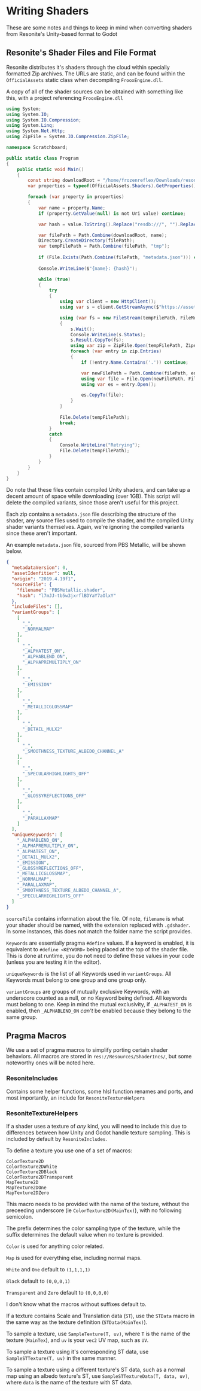 # Writing Shaders

These are some notes and things to keep in mind when converting shaders from Resonite's Unity-based format to Godot

## Resonite's Shader Files and File Format

Resonite distributes it's shaders through the cloud within specially formatted Zip archives. The URLs are static, and can be found within the ``OfficialAssets`` static class when decompiling ``FrooxEngine.dll``.

A copy of all of the shader sources can be obtained with something like this, with a project referencing ``FrooxEngine.dll``

```csharp
using System;
using System.IO;
using System.IO.Compression;
using System.Linq;
using System.Net.Http;
using ZipFile = System.IO.Compression.ZipFile;

namespace Scratchboard;

public static class Program
{
    public static void Main()
    {
        const string downloadRoot = "/home/frozenreflex/Downloads/resoniteshaders"; //YOUR PATH HERE
        var properties = typeof(OfficialAssets.Shaders).GetProperties().Where(i => i.PropertyType == typeof(Uri)).ToArray();

        foreach (var property in properties)
        {
            var name = property.Name;
            if (property.GetValue(null) is not Uri value) continue;

            var hash = value.ToString().Replace("resdb:///", "").Replace(".unityshader", "");

            var filePath = Path.Combine(downloadRoot, name);
            Directory.CreateDirectory(filePath);
            var tempFilePath = Path.Combine(filePath, "tmp");
            
            if (File.Exists(Path.Combine(filePath, "metadata.json"))) continue;
            
            Console.WriteLine($"{name}: {hash}");

            while (true)
            {
                try
                {
                    using var client = new HttpClient();
                    using var s = client.GetStreamAsync($"https://assets.resonite.com/{hash}");

                    using (var fs = new FileStream(tempFilePath, FileMode.Create))
                    {
                        s.Wait();
                        Console.WriteLine(s.Status);
                        s.Result.CopyTo(fs);
                        using var zip = ZipFile.Open(tempFilePath, ZipArchiveMode.Read);
                        foreach (var entry in zip.Entries)
                        {
                            if (!entry.Name.Contains('.')) continue;

                            var newFilePath = Path.Combine(filePath, entry.Name);
                            using var file = File.Open(newFilePath, FileMode.Create);
                            using var es = entry.Open();

                            es.CopyTo(file);
                        }       
                    }
            
                    File.Delete(tempFilePath);
                    break;
                }
                catch
                {
                    Console.WriteLine("Retrying");
                    File.Delete(tempFilePath);
                }
            }
        }
    }
}
```
Do note that these files contain compiled Unity shaders, and can take up a decent amount of space while downloading (over 1GB). This script will delete the compiled variants, since those aren't useful for this project.

Each zip contains a ``metadata.json`` file describing the structure of the shader, any source files used to compile the shader, and the compiled Unity shader variants themselves. Again, we're ignoring the compiled variants since these aren't important.

An example ``metadata.json`` file, sourced from PBS Metallic, will be shown below.

```json
{
  "metadataVersion": 0,
  "assetIdenfitier": null,
  "origin": "2019.4.19f1",
  "sourceFile": {
    "filename": "PBSMetallic.shader",
    "hash": "l7mJJ-tb5w3jxrflBDYaY7aOlxY"
  },
  "includeFiles": [],
  "variantGroups": [
    [
      "_",
      "_NORMALMAP"
    ],
    [
      "_",
      "_ALPHATEST_ON",
      "_ALPHABLEND_ON",
      "_ALPHAPREMULTIPLY_ON"
    ],
    [
      "_",
      "_EMISSION"
    ],
    [
      "_",
      "_METALLICGLOSSMAP"
    ],
    [
      "_",
      "_DETAIL_MULX2"
    ],
    [
      "_",
      "_SMOOTHNESS_TEXTURE_ALBEDO_CHANNEL_A"
    ],
    [
      "_",
      "_SPECULARHIGHLIGHTS_OFF"
    ],
    [
      "_",
      "_GLOSSYREFLECTIONS_OFF"
    ],
    [
      "_",
      "_PARALLAXMAP"
    ]
  ],
  "uniqueKeywords": [
    "_ALPHABLEND_ON",
    "_ALPHAPREMULTIPLY_ON",
    "_ALPHATEST_ON",
    "_DETAIL_MULX2",
    "_EMISSION",
    "_GLOSSYREFLECTIONS_OFF",
    "_METALLICGLOSSMAP",
    "_NORMALMAP",
    "_PARALLAXMAP",
    "_SMOOTHNESS_TEXTURE_ALBEDO_CHANNEL_A",
    "_SPECULARHIGHLIGHTS_OFF"
  ]
}
```

``sourceFile`` contains information about the file. Of note, ``filename`` is what your shader should be named, with the extension replaced with ``.gdshader``. In some instances, this does not match the folder name the script provides.

``Keywords`` are essentially pragma ``#define`` values. If a keyword is enabled, it is equivalent to ``#define <KEYWORD>`` being placed at the top of the shader file. This is done at runtime, you do not need to define these values in your code (unless you are testing it in the editor).

``uniqueKeywords`` is the list of all Keywords used in ``variantGroups``. All Keywords must belong to one group and one group only.

``variantGroups`` are groups of mutually exclusive Keywords, with an underscore counted as a null, or no Keyword being defined. All keywords must belong to one. Keep in mind the mutual exclusivity, if ``_ALPHATEST_ON`` is enabled, then ``_ALPHABLEND_ON`` *can't* be enabled because they belong to the same group.

## Pragma Macros

We use a set of pragma macros to simplify porting certain shader behaviors. All macros are stored in ``res://Resources/ShaderIncs/``, but some noteworthy ones will be noted here.

### ResoniteIncludes

Contains some helper functions, some hlsl function renames and ports, and most importantly, an include for ``ResoniteTextureHelpers``

### ResoniteTextureHelpers

If a shader uses a texture of *any* kind, you will need to include this due to differences between how Unity and Godot handle texture sampling. This is included by default by ``ResoniteIncludes``.

To define a texture you use one of a set of macros:
```
ColorTexture2D
ColorTexture2DWhite
ColorTexture2DBlack
ColorTexture2DTransparent
MapTexture2D
MapTexture2DOne
MapTexture2DZero
```
This macro needs to be provided with the name of the texture, without the preceeding underscore (ie ``ColorTexture2D(MainTex)``), with no following semicolon.

The prefix determines the color sampling type of the texture, while the suffix determines the default value when no texture is provided.

``Color`` is used for anything color related.

``Map`` is used for everything else, including normal maps.

``White`` and ``One`` default to ``(1,1,1,1)``

``Black`` default to ``(0,0,0,1)``

``Transparent`` and ``Zero`` default to ``(0,0,0,0)``

I don't know what the macros without suffixes default to.


If a texture contains Scale and Translation data (``ST``), use the ``STData`` macro in the same way as the texture definition (``STData(MainTex)``).

To sample a texture, use ``SampleTexture(T, uv)``, where ``T`` is the name of the texture (``MainTex``), and ``uv`` is your ``vec2`` UV map, such as ``UV``.

To sample a texture using it's corresponding ST data, use ``SampleSTTexture(T, uv)`` in the same manner.

To sample a texture using a different texture's ST data, such as a normal map using an albedo texture's ST, use ``SampleSTTextureData(T, data, uv)``, where ``data`` is the name of the texture with ST data.

### 